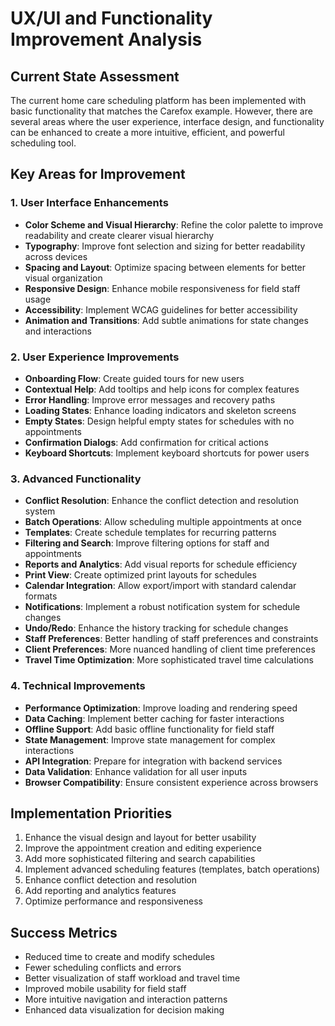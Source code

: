 # UX/UI and Functionality Improvement Analysis

## Current State Assessment
The current home care scheduling platform has been implemented with basic functionality that matches the Carefox example. However, there are several areas where the user experience, interface design, and functionality can be enhanced to create a more intuitive, efficient, and powerful scheduling tool.

## Key Areas for Improvement

### 1. User Interface Enhancements
- **Color Scheme and Visual Hierarchy**: Refine the color palette to improve readability and create clearer visual hierarchy
- **Typography**: Improve font selection and sizing for better readability across devices
- **Spacing and Layout**: Optimize spacing between elements for better visual organization
- **Responsive Design**: Enhance mobile responsiveness for field staff usage
- **Accessibility**: Implement WCAG guidelines for better accessibility
- **Animation and Transitions**: Add subtle animations for state changes and interactions

### 2. User Experience Improvements
- **Onboarding Flow**: Create guided tours for new users
- **Contextual Help**: Add tooltips and help icons for complex features
- **Error Handling**: Improve error messages and recovery paths
- **Loading States**: Enhance loading indicators and skeleton screens
- **Empty States**: Design helpful empty states for schedules with no appointments
- **Confirmation Dialogs**: Add confirmation for critical actions
- **Keyboard Shortcuts**: Implement keyboard shortcuts for power users

### 3. Advanced Functionality
- **Conflict Resolution**: Enhance the conflict detection and resolution system
- **Batch Operations**: Allow scheduling multiple appointments at once
- **Templates**: Create schedule templates for recurring patterns
- **Filtering and Search**: Improve filtering options for staff and appointments
- **Reports and Analytics**: Add visual reports for schedule efficiency
- **Print View**: Create optimized print layouts for schedules
- **Calendar Integration**: Allow export/import with standard calendar formats
- **Notifications**: Implement a robust notification system for schedule changes
- **Undo/Redo**: Enhance the history tracking for schedule changes
- **Staff Preferences**: Better handling of staff preferences and constraints
- **Client Preferences**: More nuanced handling of client time preferences
- **Travel Time Optimization**: More sophisticated travel time calculations

### 4. Technical Improvements
- **Performance Optimization**: Improve loading and rendering speed
- **Data Caching**: Implement better caching for faster interactions
- **Offline Support**: Add basic offline functionality for field staff
- **State Management**: Improve state management for complex interactions
- **API Integration**: Prepare for integration with backend services
- **Data Validation**: Enhance validation for all user inputs
- **Browser Compatibility**: Ensure consistent experience across browsers

## Implementation Priorities
1. Enhance the visual design and layout for better usability
2. Improve the appointment creation and editing experience
3. Add more sophisticated filtering and search capabilities
4. Implement advanced scheduling features (templates, batch operations)
5. Enhance conflict detection and resolution
6. Add reporting and analytics features
7. Optimize performance and responsiveness

## Success Metrics
- Reduced time to create and modify schedules
- Fewer scheduling conflicts and errors
- Better visualization of staff workload and travel time
- Improved mobile usability for field staff
- More intuitive navigation and interaction patterns
- Enhanced data visualization for decision making
